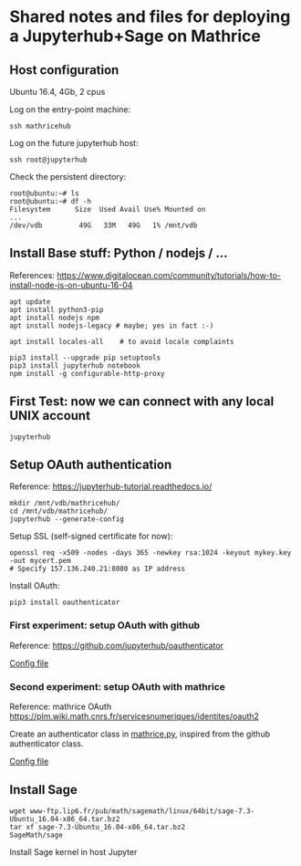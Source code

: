 # Shared notes and files for deploying a Jupyterhub+Sage on Mathrice

## Host configuration

Ubuntu 16.4, 4Gb, 2 cpus

Log on the entry-point machine:

    ssh mathricehub

Log on the future jupyterhub host:

    ssh root@jupyterhub

Check the persistent directory:

    root@ubuntu:~# ls
    root@ubuntu:~# df -h
    Filesystem      Size  Used Avail Use% Mounted on
    ...
    /dev/vdb         49G   33M   49G   1% /mnt/vdb

## Install Base stuff: Python / nodejs / ...

References: https://www.digitalocean.com/community/tutorials/how-to-install-node-js-on-ubuntu-16-04

    apt update
    apt install python3-pip
    apt install nodejs npm
    apt install nodejs-legacy # maybe; yes in fact :-)

    apt install locales-all    # to avoid locale complaints

    pip3 install --upgrade pip setuptools
    pip3 install jupyterhub notebook
    npm install -g configurable-http-proxy

## First Test: now we can connect with any local UNIX account

    jupyterhub

## Setup OAuth authentication

Reference: https://jupyterhub-tutorial.readthedocs.io/

    mkdir /mnt/vdb/mathricehub/
    cd /mnt/vdb/mathricehub/
    jupyterhub --generate-config

Setup SSL (self-signed certificate for now):

    openssl req -x509 -nodes -days 365 -newkey rsa:1024 -keyout mykey.key -out mycert.pem
    # Specify 157.136.240.21:8080 as IP address

Install OAuth:

    pip3 install oauthenticator

### First experiment: setup OAuth with github

Reference: https://github.com/jupyterhub/oauthenticator

[Config file](jupyterhub_config-github.py)

### Second experiment: setup OAuth with mathrice

Reference: mathrice OAuth https://plm.wiki.math.cnrs.fr/servicesnumeriques/identites/oauth2

Create an authenticator class in [mathrice.py](mathrice.py), inspired
from the github authenticator class.

[Config file](jupyterhub_config.py)

## Install Sage

    wget www-ftp.lip6.fr/pub/math/sagemath/linux/64bit/sage-7.3-Ubuntu_16.04-x86_64.tar.bz2
    tar xf sage-7.3-Ubuntu_16.04-x86_64.tar.bz2
    SageMath/sage


Install Sage kernel in host Jupyter



